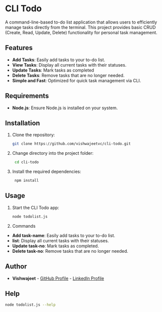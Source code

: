 # CLI Todo

A command-line-based to-do list application that allows users to efficiently manage tasks directly from the terminal. This project provides basic CRUD (Create, Read, Update, Delete) functionality for personal task management.

## Features

- **Add Tasks**: Easily add tasks to your to-do list.
- **View Tasks**: Display all current tasks with their statuses.
- **Update Tasks**: Mark tasks as completed
- **Delete Tasks**: Remove tasks that are no longer needed.
- **Simple and Fast**: Optimized for quick task management via CLI.

## Requirements

- **Node.js**: Ensure Node.js is installed on your system.

## Installation

1. Clone the repository:
   ```bash
   git clone https://github.com/vishwajeetvc/cli-todo.git

2. Change directory into the project folder:
   ```bash
    cd cli-todo
3. Install the required dependencies:
   ```bash
    npm install

## Usage

1. Start the CLI Todo app:
   ```bash
   node todolist.js

2. Commands

- **Add task-name**: Easily add tasks to your to-do list.
- **list**: Display all current tasks with their statuses.
- **Update task-no**: Mark tasks as completed.
- **Delete task-no**: Remove tasks that are no longer needed.

## Author
- **Vishwajeet** - [GitHub Profile](https://github.com/vishwajeetvc)
                 - [LinkedIn Profile](https://www.linkedin.com/in/vishwajeet-kumar-052054248)

## Help
   ```bash
   node todolist.js --help


